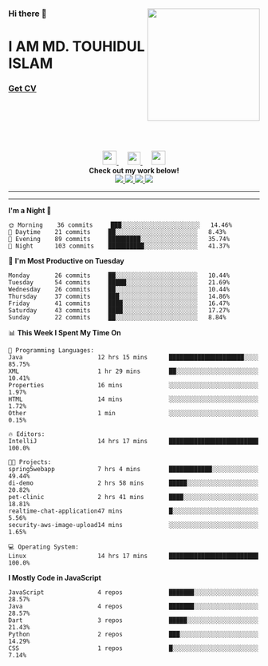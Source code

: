 <div>
<img align="right" width="225" height="225" src="https://touhid-jisan.github.io/img/about-us.png">
<div>
  <h3> </h3>
  <h3> </h3>
  <h3>Hi there 👋</h3>
  <h1>I AM MD. TOUHIDUL ISLAM</h1>
 <!-- <h3>Software Engineer</h3> -->
  <h3> <a href="https://touhid-jisan.github.io/pdf/Touhidul_Islam.pdf"><span>Get CV</span></a></h3>
</div>
</div>
<br/><br/><br/><br/><br/>

<p align="center">
  <a href= "https://www.instagram.com/touhid_jisan/">
    <img src="https://img.icons8.com/ios-glyphs/256/000000/instagram-new.svg" width="28px"/>
  </a>
  &emsp;
  <a href="https://www.linkedin.com/in/touhid-jisan/">
    <img src="https://img.icons8.com/ios-filled/256/000000/linkedin.svg" width="26px"/>
  </a>
  &emsp;
  <a href="http://touhid-jisan.github.io/">
    <img src="https://img.icons8.com/material/256/000000/globe--v1.png" width="28px"/>
  </a>
  <br> 
  <strong>Check out my work below!</strong><br>
  
  <a href="https://badges.pufler.dev/years/touhid-jisan?style=flat-square&color=black&logo=github">
    <img src="https://badges.pufler.dev/years/touhid-jisan?style=flat-square&color=black&logo=github">
  </a>
  <a href="https://github.com/touhid-jisan?tab=repositories">
    <img src="https://badges.pufler.dev/repos/touhid-jisan?style=flat-square&color=black&logo=github">
  </a>
  <a href="https://gist.github.com/touhid-jisan">
    <img src="https://badges.pufler.dev/gists/touhid-jisan?style=flat-square&color=black&logo=github">
  </a>
  <a href="https://github.com/touhid-jisan">
    <img src="https://badges.pufler.dev/commits/monthly/touhid-jisan?style=flat-square&color=black&logo=github">
  </a>
</p>
<hr><hr>
<!--
**touhid-jisan/touhid-jisan** is a ✨ _special_ ✨ repository because its `README.md` (this file) appears on your GitHub profile.

Here are some ideas to get you started:

- 🔭 I’m currently working on ...
- 🌱 I’m currently learning ...
- 👯 I’m looking to collaborate on ...
- 🤔 I’m looking for help with ...
- 💬 Ask me about ...
- 📫 How to reach me: ...
- 😄 Pronouns: ...
- ⚡ Fun fact: ...
-->

<!--START_SECTION:waka-->
**I'm a Night 🦉** 

```text
🌞 Morning    36 commits     ███░░░░░░░░░░░░░░░░░░░░░░   14.46% 
🌆 Daytime    21 commits     ██░░░░░░░░░░░░░░░░░░░░░░░   8.43% 
🌃 Evening    89 commits     █████████░░░░░░░░░░░░░░░░   35.74% 
🌙 Night      103 commits    ██████████░░░░░░░░░░░░░░░   41.37%

```
📅 **I'm Most Productive on Tuesday** 

```text
Monday       26 commits     ██░░░░░░░░░░░░░░░░░░░░░░░   10.44% 
Tuesday      54 commits     █████░░░░░░░░░░░░░░░░░░░░   21.69% 
Wednesday    26 commits     ██░░░░░░░░░░░░░░░░░░░░░░░   10.44% 
Thursday     37 commits     ███░░░░░░░░░░░░░░░░░░░░░░   14.86% 
Friday       41 commits     ████░░░░░░░░░░░░░░░░░░░░░   16.47% 
Saturday     43 commits     ████░░░░░░░░░░░░░░░░░░░░░   17.27% 
Sunday       22 commits     ██░░░░░░░░░░░░░░░░░░░░░░░   8.84%

```


📊 **This Week I Spent My Time On** 

```text
💬 Programming Languages: 
Java                     12 hrs 15 mins      █████████████████████░░░░   85.75% 
XML                      1 hr 29 mins        ██░░░░░░░░░░░░░░░░░░░░░░░   10.41% 
Properties               16 mins             ░░░░░░░░░░░░░░░░░░░░░░░░░   1.97% 
HTML                     14 mins             ░░░░░░░░░░░░░░░░░░░░░░░░░   1.72% 
Other                    1 min               ░░░░░░░░░░░░░░░░░░░░░░░░░   0.15%

🔥 Editors: 
IntelliJ                 14 hrs 17 mins      █████████████████████████   100.0%

🐱‍💻 Projects: 
spring5webapp            7 hrs 4 mins        ████████████░░░░░░░░░░░░░   49.44% 
di-demo                  2 hrs 58 mins       █████░░░░░░░░░░░░░░░░░░░░   20.82% 
pet-clinic               2 hrs 41 mins       ████░░░░░░░░░░░░░░░░░░░░░   18.81% 
realtime-chat-application47 mins             █░░░░░░░░░░░░░░░░░░░░░░░░   5.56% 
security-aws-image-upload14 mins             ░░░░░░░░░░░░░░░░░░░░░░░░░   1.65%

💻 Operating System: 
Linux                    14 hrs 17 mins      █████████████████████████   100.0%

```

**I Mostly Code in JavaScript** 

```text
JavaScript               4 repos             ███████░░░░░░░░░░░░░░░░░░   28.57% 
Java                     4 repos             ███████░░░░░░░░░░░░░░░░░░   28.57% 
Dart                     3 repos             █████░░░░░░░░░░░░░░░░░░░░   21.43% 
Python                   2 repos             ███░░░░░░░░░░░░░░░░░░░░░░   14.29% 
CSS                      1 repos             █░░░░░░░░░░░░░░░░░░░░░░░░   7.14%

```



<!--END_SECTION:waka-->

